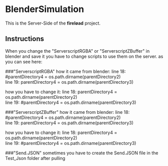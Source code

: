 # BlenderSimulation

This is the Server-Side of the **fireløad** project.

## Instructions

When you change the "ServerscriptRGBA" or "ServerscriptZBuffer"
in blender and save it you have to change scripts to use them on the server.
as you can see here:

###"ServerscriptRGBA"
how it came from blender:
line 18: #parentDirectory4 = os.path.dirname(parentDirectory2)    
line 19: parentDirectory4 = os.path.dirname(parentDirectory3)    

how you have to change it:
line 18: parentDirectory4 = os.path.dirname(parentDirectory2)    
line 19: #parentDirectory4 = os.path.dirname(parentDirectory3) 


###"ServerscriptZBuffer"
how it came from blender:
line 18: #parentDirectory4 = os.path.dirname(parentDirectory2)    
line 19: parentDirectory4 = os.path.dirname(parentDirectory3)   

how you have to change it:
line 18: parentDirectory4 = os.path.dirname(parentDirectory2)    
line 19: #parentDirectory4 = os.path.dirname(parentDirectory3)    

###"Send.JSON"
sometimes you have to create the Send.JSON file in the Test_Json folder after pulling
